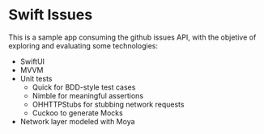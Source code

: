 # Swift Issues
This is a sample app consuming the github issues API, with the objetive of exploring and evaluating some technologies:

* SwiftUI
* MVVM
* Unit tests
    * Quick for BDD-style test cases
    * Nimble for meaningful assertions
    * OHHTTPStubs for stubbing network requests
    * Cuckoo to generate Mocks
* Network layer modeled with Moya